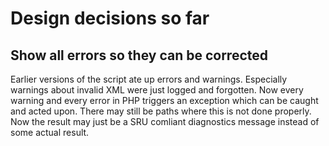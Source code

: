 # Design decisions so far

## Show all errors so they can be corrected

Earlier versions of the script ate up errors and warnings. Especially warnings about invalid XML
were just logged and forgotten. Now every warning and every error in PHP triggers an exception
which can be caught and acted upon. There may still be paths where this is not done properly.
Now the result may just be a SRU comliant diagnostics message instead of some actual result.
